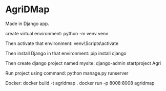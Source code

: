 # AgriDMap 
Made in Django app.

create virtual environment:
python -m venv venv

Then activate that environment:
venv\Scripts\activate

Then install Django in that environment:
pip install django

Then create django project named mysite:
django-admin startproject Agri



Run project using command:
python manage.py runserver

Docker: 
docker build -t agridmap .
docker run -p 8008:8008 agridmap
